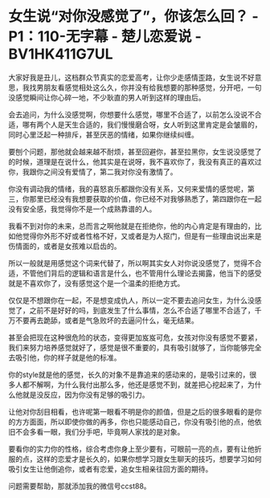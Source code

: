 # 女生说“对你没感觉了”，你该怎么回？ - P1：110-无字幕 - 楚儿恋爱说 - BV1HK411G7UL

大家好我是丑儿，这档群众节真实的恋爱高考，让你少走感情歪路，女生说不好意思，我找男朋友看感觉相处这么久，你并没有给我想要的那种感觉，分开吧，一句没感觉瞬间让你心碎一地，不少耿直的男人听到这样的理由后。

会去追问，为什么没感觉啊，你想要什么感觉，哪里不合适了，以前怎么没说不合适，哪有两个人是天生合适的，我们慢慢磨合呀，女人听到这里肯定是会皱眉的，同时心里泛起一种排斥，甚至厌恶的情绪，如果你继续纠缠。

要刨个问题，那他就会越来越不耐烦，甚至回避你，甚至拉黑你，女生说没感觉了的时候，道理是在说什么，他其实是在说呀，我不喜欢你了，我没有真正的喜欢过你，我跟你之间没有爱情了，第二我对你没有激情了。

你没有调动我的情绪，我的喜怒哀乐都跟你没有关系，又何来爱情的感觉呢，第三，你那里已经没有我想要获取的价值，你已经不对我够熟悉了，第四跟你在一起没有安全感，我觉得你不是一个成熟靠谱的人。

我看不到对你的未来，总而言之啊他就是在拒绝你，他的内心肯定是有理由的，比如他觉得你外形不好或者性格不好，又或者是为人抠门，但是有一些理由说出来是伤情面的，或者是女孩难以启齿的。

所以一般就是用感觉这个词来代替了，所以啊其实女人对你说没感觉了，觉得不合适，不管他们背后的逻辑和语言是什么，也不管用什么理论去揭露，他当下的感受就是不喜欢你了，没有感觉这个是一个温柔的拒绝方式。

仅仅是不想跟你在一起，不是想变成仇人，所以一定不要去追问女生，为什么没感觉了，之前不是好好的吗，到底发生了什么事情，怎么不合适了哪里不合适了，千万不要再去跪舔，或者是气急败坏的去逼问什么，毫无结果。

甚至会把现在这种很危险的状态，变得更加岌岌可危，女孩对你没有感觉不要紧，我们来努力培养感觉就好了，感觉是很不重要的，具有吸引就够了，当你能够完全去吸引他，你的样子就是他的标准。

你的style就是他的感觉，长久的对象不是靠追来的感动来的，是吸引过来的，很多人都不解啊，为什么我付出那么多，他还是感觉不到，就差把心挖起来了，为什么他就是没反应，因为你没有足够的吸引力。

让他对你刮目相看，也许呢第一眼看不明是你的颜值，但是之后的很多眼看的是你的方方面面，所以即使你做的再多，你也只能感动自己，你没有吸引他的点，他依旧不会多看一眼，我们分手吧，毕竟啊人家找的是对象。

要看你的实力你的性格，综合考虑你身上至少要有，可眼前一亮的点，要有让他折服的点，这样的恋爱才是长久的，如果你想学习跟女生聊天的技巧，想要学习如何吸引女生让他倒追你，或者有恋爱，追女生相亲往回方面的期待。

问题需要帮助，那就添加我的微信号ccst88。